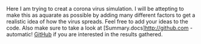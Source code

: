 Here I am trying to creat a corona virus simulation. I will be attepting to make this as aquarate as possible by adding many different factors to get a realistic idea of how the virus spreads. 
Feel free to add your ideas to the code. 
Also make sure to take a look at [Summary.docs]http://github.com - automatic!
[GitHub](https://github.com/Ray-Boy/Covid-Simulation/blob/master/Summary.docx) if you are interested in the results gathered. 
